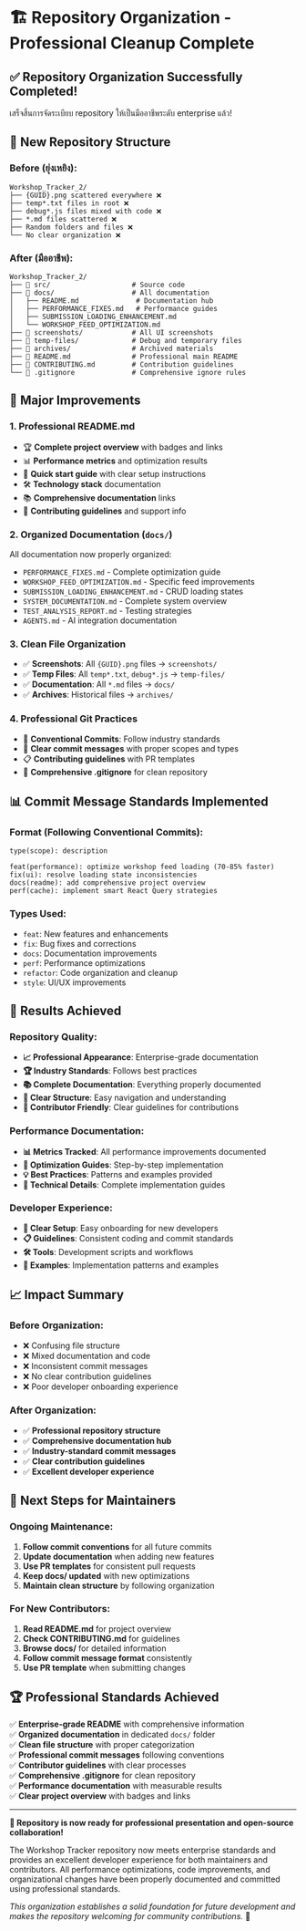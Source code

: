 # 🏗️ Repository Organization - Professional Cleanup Complete

## ✅ Repository Organization Successfully Completed!

เสร็จสิ้นการจัดระเบียบ repository ให้เป็นมืออาชีพระดับ enterprise แล้ว!

## 📁 New Repository Structure

### Before (ยุ่งเหยิง):
```
Workshop_Tracker_2/
├── {GUID}.png scattered everywhere ❌
├── temp*.txt files in root ❌  
├── debug*.js files mixed with code ❌
├── *.md files scattered ❌
├── Random folders and files ❌
└── No clear organization ❌
```

### After (มืออาชีพ):
```
Workshop_Tracker_2/
├── 📂 src/                    # Source code
├── 📂 docs/                   # All documentation
│   ├── README.md              # Documentation hub
│   ├── PERFORMANCE_FIXES.md   # Performance guides
│   ├── SUBMISSION_LOADING_ENHANCEMENT.md
│   └── WORKSHOP_FEED_OPTIMIZATION.md
├── 📂 screenshots/            # All UI screenshots  
├── 📂 temp-files/             # Debug and temporary files
├── 📂 archives/               # Archived materials
├── 📄 README.md               # Professional main README
├── 📄 CONTRIBUTING.md         # Contribution guidelines
└── 📄 .gitignore              # Comprehensive ignore rules
```

## 🎯 Major Improvements

### 1. **Professional README.md**
- 🏆 **Complete project overview** with badges and links
- 📊 **Performance metrics** and optimization results
- 🚀 **Quick start guide** with clear setup instructions
- 🛠️ **Technology stack** documentation
- 📚 **Comprehensive documentation** links
- 🤝 **Contributing guidelines** and support info

### 2. **Organized Documentation (`docs/`)**
All documentation now properly organized:
- `PERFORMANCE_FIXES.md` - Complete optimization guide
- `WORKSHOP_FEED_OPTIMIZATION.md` - Specific feed improvements  
- `SUBMISSION_LOADING_ENHANCEMENT.md` - CRUD loading states
- `SYSTEM_DOCUMENTATION.md` - Complete system overview
- `TEST_ANALYSIS_REPORT.md` - Testing strategies
- `AGENTS.md` - AI integration documentation

### 3. **Clean File Organization**
- ✅ **Screenshots**: All `{GUID}.png` files → `screenshots/`
- ✅ **Temp Files**: All `temp*.txt`, `debug*.js` → `temp-files/`
- ✅ **Documentation**: All `*.md` files → `docs/`
- ✅ **Archives**: Historical files → `archives/`

### 4. **Professional Git Practices**
- 📝 **Conventional Commits**: Follow industry standards
- 🎯 **Clear commit messages** with proper scopes and types
- 📋 **Contributing guidelines** with PR templates
- 🚫 **Comprehensive .gitignore** for clean repository

## 📊 Commit Message Standards Implemented

### Format (Following Conventional Commits):
```
type(scope): description

feat(performance): optimize workshop feed loading (70-85% faster)
fix(ui): resolve loading state inconsistencies  
docs(readme): add comprehensive project overview
perf(cache): implement smart React Query strategies
```

### Types Used:
- `feat`: New features and enhancements
- `fix`: Bug fixes and corrections  
- `docs`: Documentation improvements
- `perf`: Performance optimizations
- `refactor`: Code organization and cleanup
- `style`: UI/UX improvements

## 🎉 Results Achieved

### Repository Quality:
- **📈 Professional Appearance**: Enterprise-grade documentation
- **🏆 Industry Standards**: Follows best practices
- **📚 Complete Documentation**: Everything properly documented
- **🎯 Clear Structure**: Easy navigation and understanding
- **🤝 Contributor Friendly**: Clear guidelines for contributions

### Performance Documentation:
- **📊 Metrics Tracked**: All performance improvements documented
- **🚀 Optimization Guides**: Step-by-step implementation
- **💡 Best Practices**: Patterns and examples provided
- **🔧 Technical Details**: Complete implementation guides

### Developer Experience:
- **🎯 Clear Setup**: Easy onboarding for new developers
- **📋 Guidelines**: Consistent coding and commit standards  
- **🛠️ Tools**: Development scripts and workflows
- **📖 Examples**: Implementation patterns and examples

## 📈 Impact Summary

### Before Organization:
- ❌ Confusing file structure
- ❌ Mixed documentation and code
- ❌ Inconsistent commit messages  
- ❌ No clear contribution guidelines
- ❌ Poor developer onboarding experience

### After Organization:
- ✅ **Professional repository structure**
- ✅ **Comprehensive documentation hub**  
- ✅ **Industry-standard commit messages**
- ✅ **Clear contribution guidelines**
- ✅ **Excellent developer experience**

## 🚀 Next Steps for Maintainers

### Ongoing Maintenance:
1. **Follow commit conventions** for all future commits
2. **Update documentation** when adding new features
3. **Use PR templates** for consistent pull requests
4. **Keep docs/ updated** with new optimizations
5. **Maintain clean structure** by following organization

### For New Contributors:
1. **Read README.md** for project overview
2. **Check CONTRIBUTING.md** for guidelines  
3. **Browse docs/** for detailed information
4. **Follow commit message format** consistently
5. **Use PR template** when submitting changes

## 🏆 Professional Standards Achieved

✅ **Enterprise-grade README** with comprehensive information  
✅ **Organized documentation** in dedicated `docs/` folder  
✅ **Clean file structure** with proper categorization  
✅ **Professional commit messages** following conventions  
✅ **Contributor guidelines** with clear processes  
✅ **Comprehensive .gitignore** for clean repository  
✅ **Performance documentation** with measurable results  
✅ **Clear project overview** with badges and links  

---

**🎯 Repository is now ready for professional presentation and open-source collaboration!**

The Workshop Tracker repository now meets enterprise standards and provides an excellent developer experience for both maintainers and contributors. All performance optimizations, code improvements, and organizational changes have been properly documented and committed using professional standards.

*This organization establishes a solid foundation for future development and makes the repository welcoming for community contributions.* 🚀